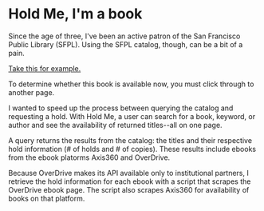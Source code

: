 Hold Me, I'm a book
=======

Since the age of three, I've been an active patron of the San Francisco Public Library (SFPL). 
Using the SFPL catalog, though, can be a bit of a pain.

[Take this for example.](https://sflib1.sfpl.org/search~S1/?searchtype=X&searcharg=%22smitten+kitchen%22&searchscope=1&sortdropdown=-&SORT=D&extended=0&SUBMIT=Search)

To determine whether this book is available now, you must click through
to another page. 

I wanted to speed up the process between querying the catalog and requesting a hold. With Hold Me, a user can search for a book, keyword,
or author and see the availability of returned titles--all on one page.

A query returns the results from the catalog: the titles and their respective hold information
(# of holds and # of copies). These results include ebooks from the ebook platorms Axis360 and OverDrive.

Because OverDrive makes its API available only to institutional partners, I retrieve the hold information for 
each ebook with a script that scrapes the OverDrive ebook page. The script also scrapes Axis360 for availability of books
on that platform.